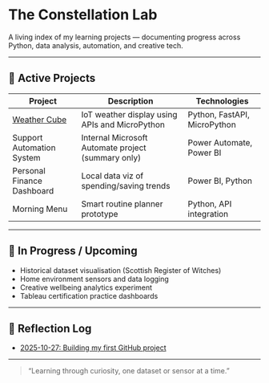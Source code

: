 # The Constellation Lab

A living index of my learning projects — documenting progress across Python, data analysis, automation, and creative tech.

---

## 🔹 Active Projects
| Project | Description | Technologies |
|----------|--------------|---------------|
| [Weather Cube](https://github.com/LauraCodesUK/weather-cube) | IoT weather display using APIs and MicroPython | Python, FastAPI, MicroPython |
| Support Automation System | Internal Microsoft Automate project (summary only) | Power Automate, Power BI |
| Personal Finance Dashboard | Local data viz of spending/saving trends | Power BI, Python |
| Morning Menu | Smart routine planner prototype | Python, API integration |

---

## 🌱 In Progress / Upcoming
- Historical dataset visualisation (Scottish Register of Witches)
- Home environment sensors and data logging
- Creative wellbeing analytics experiment
- Tableau certification practice dashboards

---

## 🧭 Reflection Log
- [2025-10-27: Building my first GitHub project](notes/2025-10-27-first-repo-setup.md)
  

---

> “Learning through curiosity, one dataset or sensor at a time.”
